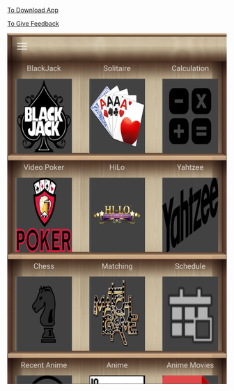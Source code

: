 [To Download App](https://github.com/jakepurple13/ForUsNerds/raw/master/app-debug.apk)

[To Give Feedback](https://goo.gl/forms/Yuvt6ecYiXlikk8w1)

![alt text](https://github.com/jakepurple13/ForUsNerds/raw/master/Screenshot_20181105-125105.png "Home Screen")